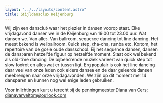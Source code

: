 ```yaml
---
layout: "../../layouts/content.astro"
title: Stijldansclub Keijenburg
---
```


Wij zijn een dansclub waar het plezier in dansen voorop staat. Elke vrijdagavond dansen we in de Keijenburg van 19.00 tot 23.00 uur. Wat dansen we. Van alles. Van ballroom, sequence dancing tot line dancing. Het meest bekend is wel ballroom. Quick step, cha-cha, rumba etc. Kortom, het repertoire van de goeie oude dansschool. Bij het sequence dansen, dansen de dansparen hetzelfde figuur op hetzelfde moment. Staat ook wel bekend als old-time dancing. De bijbehorende muziek varieert van quick step tot slow foxtrot en alles wat er tussen ligt. Erg populair is ook het line dancing daar veel van onze leden ook elders dansen en de daar geleerde dansen meebrengen naar onze vrijdagavonden. We zijn op dit moment met 14 dansparen en kunnen nog wel enige leden gebruiken.

Voor inlichtingen kunt u terecht bij de penningmeester Diana van Oers; [dianavanveltom@outlook.com](mailto:dianavanveltom@outlook.com)
